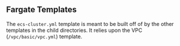 ## Fargate Templates

The `ecs-cluster.yml` template is meant to be built off of by the other templates in the child directories. It relies upon the VPC (`/vpc/basic/vpc.yml`) template.